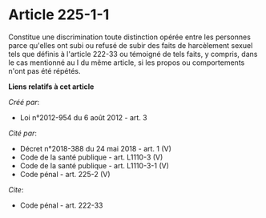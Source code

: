 # Article 225-1-1

Constitue une discrimination toute distinction opérée entre les personnes parce qu'elles ont subi ou refusé de subir des
faits de harcèlement sexuel tels que définis à l'article 222-33 ou témoigné de tels faits, y compris, dans le cas mentionné
au I du même article, si les propos ou comportements n'ont pas été répétés.

**Liens relatifs à cet article**

_Créé par_:

  - Loi n°2012-954 du 6 août 2012 - art. 3

_Cité par_:

  - Décret n°2018-388 du 24 mai 2018 - art. 1 (V)
  - Code de la santé publique - art. L1110-3 (V)
  - Code de la santé publique - art. L1110-3-1 (V)
  - Code pénal - art. 225-2 (V)

_Cite_:

  - Code pénal - art. 222-33
